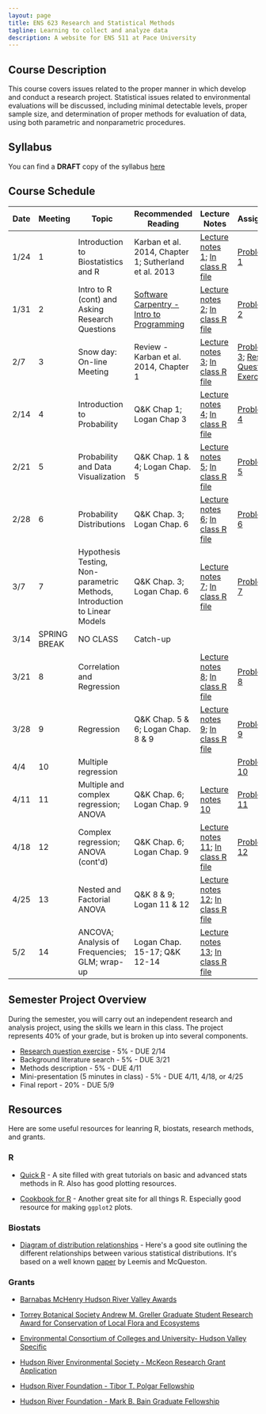 ```yaml
---
layout: page
title: ENS 623 Research and Statistical Methods
tagline: Learning to collect and analyze data
description: A website for ENS 511 at Pace University
---
```


## Course Description

This course covers issues related to the proper manner in which develop and conduct a research project. Statistical issues related to environmental evaluations will be discussed, including minimal detectable levels, proper sample size, and determination of proper methods for evaluation of data, using both parametric and nonparametric procedures. 

## Syllabus

You can find a **DRAFT** copy of the syllabus [here](pages/syllabus.html)

## Course Schedule

|Date |Meeting | Topic | Recommended Reading | Lecture Notes | Assignment |
|-----|--------|-------|---------|---------------|------------|
|1/24 | 1 |Introduction to Biostatistics and R |Karban et al. 2014, Chapter 1; Sutherland et al. 2013| [Lecture notes 1](http://mlammens.github.io/ENS-623-Research-Stats/lectures/Lecture-1.html); [In class R file](http://mlammens.github.io/ENS-623-Research-Stats/lectures/Meeting-1-InClass.R)|[Problem Set 1](http://mlammens.github.io/ENS-623-Research-Stats/problem_sets/Problem-set-1.html) |
|1/31  | 2 |Intro to R (cont) and Asking Research Questions|[Software Carpentry - Intro to Programming](http://swcarpentry.github.io/r-novice-inflammation/)| [Lecture notes 2](http://mlammens.github.io/ENS-623-Research-Stats/lectures/Lecture-2.html); [In class R file](http://mlammens.github.io/ENS-623-Research-Stats/lectures/Meeting-2-InClass.R)|[Problem Set 2](http://mlammens.github.io/ENS-623-Research-Stats/problem_sets/Problem-set-2.html) |
|2/7  | 3 |Snow day: On-line Meeting |Review - Karban et al. 2014, Chapter 1|[Lecture notes 3](http://mlammens.github.io/ENS-623-Research-Stats/lectures/Lecture-3.html); [In class R file](http://mlammens.github.io/ENS-623-Research-Stats/lectures/Lecture-3-InClass.html) | [Problem Set 3](http://mlammens.github.io/ENS-623-Research-Stats/problem_sets/Problem-set-3.html); [Research Question Exercise](pages/research-question-exercise.html)|
|2/14 | 4 |Introduction to Probability|Q&K Chap 1; Logan Chap 3|[Lecture notes 4](http://mlammens.github.io/ENS-623-Research-Stats/lectures/Lecture-4.html); [In class R file](http://mlammens.github.io/ENS-623-Research-Stats/lectures/Meeting-4-InClass.R) |[Problem Set 4](http://mlammens.github.io/ENS-623-Research-Stats/problem_sets/Problem-set-4.html) |
|2/21 | 5 |Probability and Data Visualization |Q&K Chap. 1 & 4; Logan Chap. 5 |[Lecture notes 5](http://mlammens.github.io/ENS-623-Research-Stats/lectures/Lecture-5.html); [In class R file](http://mlammens.github.io/ENS-623-Research-Stats/lectures/Meeting-5-InClass.R) |[Problem Set 5](http://mlammens.github.io/ENS-623-Research-Stats/problem_sets/Problem-set-5.html) |
|2/28 | 6 |Probability Distributions |Q&K Chap. 3; Logan Chap. 6  |[Lecture notes 6](http://mlammens.github.io/ENS-623-Research-Stats/lectures/Lecture-6.html); [In class R file](http://mlammens.github.io/Biostats/lectures/Lecture-5-InClass.R) | [Problem Set 6](http://mlammens.github.io/Biostats/problem_sets/Problem-set-2.html)|
|3/7  | 7 |Hypothesis Testing, Non-parametric Methods, Introduction to Linear Models |Q&K Chap. 3; Logan Chap. 6 |[Lecture notes 7](http://mlammens.github.io/Biostats/lectures/Lecture-6.html); [In class R file](http://mlammens.github.io/Biostats/lectures/Lecture-6-InClass.R) | [Problem Set 7](http://mlammens.github.io/Biostats/problem_sets/Problem-set-2.html)|
|3/14 | SPRING BREAK |NO CLASS |Catch-up | | |
|3/21 | 8 |Correlation and Regression| | [Lecture notes 8](http://mlammens.github.io/Biostats/lectures/Lecture-7.html); [In class R file](http://mlammens.github.io/Biostats/lectures/Lecture-7-InClass.R) |[Problem Set 8](http://mlammens.github.io/Biostats/problem_sets/Problem-set-2.html)|
|3/28 |  9 |Regression |Q&K Chap. 5 & 6; Logan Chap. 8 & 9 |[Lecture notes 9](http://mlammens.github.io/Biostats/lectures/Lecture-8.html); [In class R file](http://mlammens.github.io/Biostats/lectures/Lecture-8-InClass.R) |[Problem Set 9](http://mlammens.github.io/Biostats/problem_sets/Problem-set-4.html) |
|4/4  | 10 |Multiple regression | | |[Problem Set 10](http://mlammens.github.io/Biostats/problem_sets/Problem-set-2.html) |
|4/11 | 11 | Multiple and complex regression; ANOVA |Q&K Chap. 6; Logan Chap. 9 |[Lecture notes 10](http://mlammens.github.io/Biostats/lectures/Lecture-9.html) |[Problem Set 11](http://mlammens.github.io/Biostats/problem_sets/Problem-set-2.html) |
|4/18 |  12 |Complex regression; ANOVA (cont'd) |Q&K Chap. 6; Logan Chap. 9| [Lecture notes 11](http://mlammens.github.io/Biostats/lectures/Lecture-10.html); [In class R file](http://mlammens.github.io/Biostats/lectures/Lecture-10.R)  | [Problem Set 12](http://mlammens.github.io/Biostats/problem_sets/Problem-set-5.html) |
|4/25 | 13 |Nested and Factorial ANOVA |Q&K 8 & 9; Logan 11 & 12 |[Lecture notes 12](http://mlammens.github.io/Biostats/lectures/Lecture-11.html); [In class R file](http://mlammens.github.io/Biostats/lectures/Lecture-11-InClass.R) |  |
|5/2  | 14 |ANCOVA; Analysis of Frequencies; GLM; wrap-up |Logan Chap. 15-17; Q&K 12-14 |[Lecture notes 13](http://mlammens.github.io/Biostats/lectures/Lecture-12.html); [In class R file](http://mlammens.github.io/Biostats/lectures/Lecture-12-InClass.R) |  |


<!---
### Topics to cover

* Probability Distributions and Estimation 
* Distributions and Hypothesis Testing - Q&K Chap. 2; Logan Chap. 3
* Estimation, Hypothesis Testing
* [Correlation](https://xkcd.com/552/)
--->

## Semester Project Overview

During the semester, you will carry out an independent research and analysis project, using the skills we learn in this class. 
The project represents 40% of your grade, but is broken up into several components. 

* [Research question exercise](pages/research-question-exercise.html) - 5% - DUE 2/14
* Background literature search - 5% - DUE 3/21
* Methods description - 5% - DUE 4/11
* Mini-presentation (5 minutes in class) - 5% - DUE 4/11, 4/18, or 4/25
* Final report - 20% - DUE 5/9


## Resources

Here are some useful resources for leanring R, biostats, research methods, and grants.

### R

* [Quick R](http://www.statmethods.net/) - A site filled with great tutorials on basic and advanced stats methods in R. Also has good plotting resources.

* [Cookbook for R](http://www.cookbook-r.com/) - Another great site for all things R. Especially good resource for making `ggplot2` plots.

### Biostats

* [Diagram of distribution relationships](http://www.johndcook.com/blog/distribution_chart/) - Here's a good site outlining the different relationships between various statistical distributions. It's based on a well known 
[paper](http://www.math.wm.edu/~leemis/2008amstat.pdf) by Leemis and McQueston.

### Grants

* [Barnabas McHenry Hudson River Valley Awards](https://www.openspaceinstitute.org/funds/mchenry)

* [Torrey Botanical Society Andrew M. Greller Graduate Student Research Award for Conservation of Local Flora and Ecosystems](http://www.torreybotanical.org/grants-awards/torrey-botanical-society-andrew-m-greller-graduate-student-research-award-for-conservation-of-local-flora-and-ecosystems/)

* [Environmental Consortium of Colleges and University- Hudson Valley Specific](http://environmentalconsortium.org/resources/scholarships/scholarships.html)

* [Hudson River Environmental Society - McKeon Research Grant Application](http://www.hres.org/joomla/images/mckeon_research_grant_application_2018.pdf)

* [Hudson River Foundation - Tibor T. Polgar Fellowship](http://www.hudsonriver.org/?x=polgar)

* [Hudson River Foundation - Mark B. Bain Graduate Fellowship](http://www.hudsonriver.org/?x=graduate_fellow)